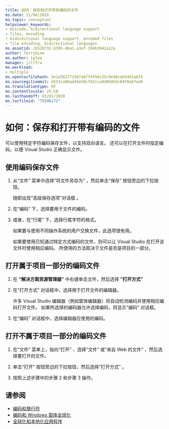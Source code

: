 ```yaml
---
title: 如何：保存和打开带有编码的文件
ms.date: 11/04/2016
ms.topic: conceptual
helpviewer_keywords:
- Unicode, bidirectional language support
- files, encoding
- bidirectional language support, encoded files
- file encoding, bidirectional languages
ms.assetid: cb52b732-b395-4ba1-a3ef-104b3942a12a
author: TerryGLee
ms.author: tglee
manager: jillfra
ms.workload:
- multiple
ms.openlocfilehash: 5e1e562771567a6ff4f9dc35c9e98ceb5441a074
ms.sourcegitcommit: d233ca00ad45e50cf62cca0d0b95dc69f0a87ad6
ms.translationtype: HT
ms.contentlocale: zh-CN
ms.lasthandoff: 01/01/2020
ms.locfileid: "75596172"
---
```

# <a name="how-to-save-and-open-files-with-encoding"></a>如何：保存和打开带有编码的文件

可以使用特定字符编码保存文件，以支持双向语言。 还可以在打开文件时指定编码，以便 Visual Studio 正确显示文件。

## <a name="to-save-a-file-with-encoding"></a>使用编码保存文件

1. 从“文件”  菜单中选择“将文件另存为”  ，然后单击“保存”  按钮旁边的下拉按钮。

     随即出现“高级保存选项”对话框  。

2. 在“编码”  下，选择要用于文件的编码。

3. 或者，在“行尾”  下，选择行尾字符的格式。

     如果要与使用不同操作系统的用户交换文件，此选项很有用。

     如果要使用已知通过特定方式编码的文件，则可以让 Visual Studio 在打开该文件时使用相应编码。 所使用的方法取决于文件是否是项目的一部分。

## <a name="to-open-an-encoded-file-that-is-part-of-a-project"></a>打开属于项目一部分的编码文件

1. 在 **“解决方案资源管理器”** 中右键单击文件，然后选择 **“打开方式”**

2. 在“打开方式”  对话框中，选择用于打开文件的编辑器。

     许多 Visual Studio 编辑器（例如窗体编辑器）将自动检测编码并使用相应编码打开文件。 如果所选择的编码器允许选择编码，将显示“编码”  对话框。

3. 在“编码”  对话框中，选择编辑器应使用的编码。

## <a name="to-open-an-encoded-file-that-is-not-part-of-a-project"></a>打开不属于项目一部分的编码文件

1. 在“文件”  菜单上，指向“打开”  、选择“文件”  或“来自 Web 的文件”  ，然后选择要打开的文件。

2. 单击“打开”  按钮旁边的下拉按钮，然后选择“打开方式”  。

3. 按照上述步骤中的步骤 2 和步骤 3 操作。

## <a name="see-also"></a>请参阅

- [编码和换行符](encodings-and-line-breaks.md)
- [编码和 Windows 窗体全球化](/dotnet/framework/winforms/advanced/encoding-and-windows-forms-globalization)
- [全球化和本地化应用程序](../ide/globalizing-and-localizing-applications.md)
